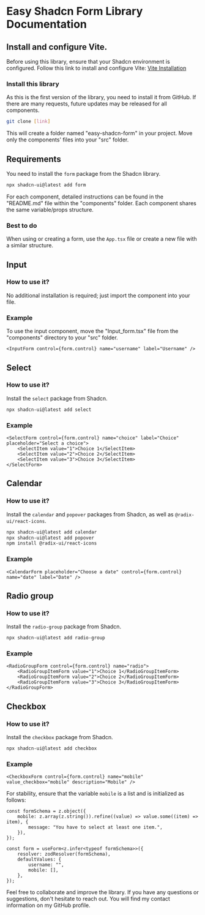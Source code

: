 
# Easy Shadcn Form Library Documentation

## Install and configure Vite.

Before using this library, ensure that your Shadcn environment is configured. Follow this link to install and configure Vite: [Vite Installation](https://ui.shadcn.com/docs/installation/vite)

### Install this library

As this is the first version of the library, you need to install it from GitHub. If there are many requests, future updates may be released for all components.

```bash
git clone [link]
```

This will create a folder named "easy-shadcn-form" in your project. Move only the components' files into your "src" folder.

## Requirements

You need to install the `form` package from the Shadcn library.

```bash
npx shadcn-ui@latest add form
```

For each component, detailed instructions can be found in the "README.md" file within the "components" folder. Each component shares the same variable/props structure.

### Best to do

When using or creating a form, use the `App.tsx` file or create a new file with a similar structure.

## Input

### How to use it?

No additional installation is required; just import the component into your file.

### Example

To use the input component, move the "Input_form.tsx" file from the "components" directory to your "src" folder.

```tsx
<InputForm control={form.control} name="username" label="Username" />
```

## Select

### How to use it?

Install the `select` package from Shadcn.

```bash
npx shadcn-ui@latest add select
```

### Example

```tsx
<SelectForm control={form.control} name="choice" label="Choice" placeholder="Select a choice">
    <SelectItem value="1">Choice 1</SelectItem>
    <SelectItem value="2">Choice 2</SelectItem>
    <SelectItem value="3">Choice 3</SelectItem>
</SelectForm>
```

## Calendar

### How to use it?

Install the `calendar` and `popover` packages from Shadcn, as well as `@radix-ui/react-icons`.

```bash
npx shadcn-ui@latest add calendar
npx shadcn-ui@latest add popover
npm install @radix-ui/react-icons
```

### Example

```tsx
<CalendarForm placeholder="Choose a date" control={form.control} name="date" label="Date" />
```

## Radio group

### How to use it?

Install the `radio-group` package from Shadcn.

```bash
npx shadcn-ui@latest add radio-group
```

### Example

```tsx
<RadioGroupForm control={form.control} name="radio">
    <RadioGroupItemForm value="1">Choice 1</RadioGroupItemForm>
    <RadioGroupItemForm value="2">Choice 2</RadioGroupItemForm>
    <RadioGroupItemForm value="3">Choice 3</RadioGroupItemForm>
</RadioGroupForm>
```

## Checkbox

### How to use it?

Install the `checkbox` package from Shadcn.

```bash
npx shadcn-ui@latest add checkbox
```

### Example

```tsx
<CheckboxForm control={form.control} name="mobile" value_checkbox="mobile" description="Mobile" />
```

For stability, ensure that the variable `mobile` is a list and is initialized as follows:

```tsx
const formSchema = z.object({
    mobile: z.array(z.string()).refine((value) => value.some((item) => item), {
        message: "You have to select at least one item.",
    }),
});

const form = useForm<z.infer<typeof formSchema>>({
    resolver: zodResolver(formSchema),
    defaultValues: {
        username: "",
        mobile: [],
    },
});
```

Feel free to collaborate and improve the library. If you have any questions or suggestions, don't hesitate to reach out. You will find my contact information on my GitHub profile.
